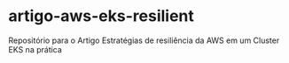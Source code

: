 # artigo-aws-eks-resilient
Repositório para o Artigo Estratégias de resiliência da AWS em um Cluster EKS na prática
